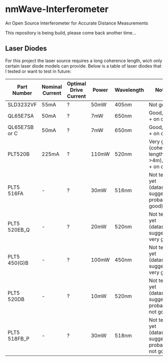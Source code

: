 # nmWave-Interferometer
An Open Source Interferometer for Accurate Distance Measurements

This repository is being build, please come back another time...

## Laser Diodes

For this project the laser source requires a long coherence length, wich only certain laser diode models can provide.
Below is a table of laser diodes that I tested or want to test in future:


| Part Number           | Nominal Current | Optimal Drive Current | Power   | Wavelength  | Notes                                           |
|-----------------------|-----------------|-----------------------|---------|-------------|-------------------------------------------------|
| SLD3232VF             | 55mA            | ?                     | 50mW    | 405nm       | Not good                                        |
| QL65E7SA              | 50mA            | ?                     | 7mW     | 650nm       | Good, but + on case                            |
| QL65E7SB or C         | 50mA            | ?                     | 7mW     | 650nm       | Good, but + on case                            |
| PLT520B               | 225mA           | ?                     | 110mW   | 520nm       | Very good (coherence length >4m), but + on case |
| PLT5 516FA            | -               | ?                     | 30mW    | 516nm       | Not tested yet (datasheet suggests probably good)  |
| PLT5 520EB_Q          | -               | ?                     | 20mW    | 520nm       | Not tested yet (datasheet suggests very good)      |
| PLT5 450(G)B          | -               | ?                     | 100mW   | 450nm       | Not tested yet (datasheet suggests very good) |
| PLT5 520DB            | -               | ?                     | 10mW    | 520nm       | Not tested yet (datasheet suggests probably not good) |
| PLT5 518FB_P          | -               | ?                     | 30mW    | 518nm       | Not tested yet (datasheet suggests probably not good) |


